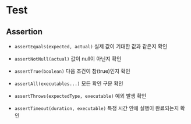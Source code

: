 # Test

## Assertion

- `assertEquals(expected, actual)` 실제 값이 기대한 값과 같은지 확인

- `assertNotNull(actual)` 값이 null이 아닌지 확인

- `assertTrue(boolean)` 다음 조건이 참(true)인지 확인

- `assertAll(executables...)` 모든 확인 구문 확인

- `assertThrows(expectedType, executable)` 예외 발생 확인

- `assertTimeout(duration, executable)` 특정 시간 안에 실행이 완료되는지 확인